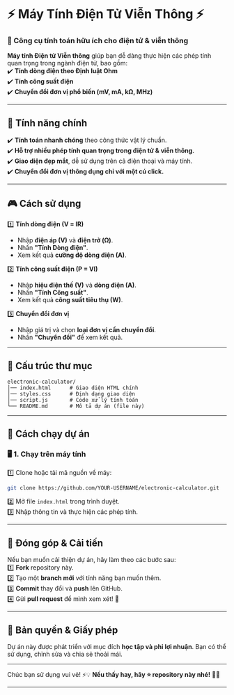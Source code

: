 # ⚡ Máy Tính Điện Tử Viễn Thông ⚡  
### 🎯 Công cụ tính toán hữu ích cho điện tử & viễn thông  

**Máy tính Điện tử Viễn thông** giúp bạn dễ dàng thực hiện các phép tính quan trọng trong ngành điện tử, bao gồm:  
✔️ **Tính dòng điện theo Định luật Ohm**  
✔️ **Tính công suất điện**  
✔️ **Chuyển đổi đơn vị phổ biến (mV, mA, kΩ, MHz)**  

---

## 🌟 **Tính năng chính**  
✔️ **Tính toán nhanh chóng** theo công thức vật lý chuẩn.  
✔️ **Hỗ trợ nhiều phép tính quan trọng trong điện tử & viễn thông.**  
✔️ **Giao diện đẹp mắt**, dễ sử dụng trên cả điện thoại và máy tính.  
✔️ **Chuyển đổi đơn vị thông dụng chỉ với một cú click.**  

---

## 🎮 **Cách sử dụng**  
1️⃣ **Tính dòng điện (V = IR)**  
   - Nhập **điện áp (V)** và **điện trở (Ω)**.  
   - Nhấn **"Tính Dòng điện"**.  
   - Xem kết quả **cường độ dòng điện (A)**.  

2️⃣ **Tính công suất điện (P = VI)**  
   - Nhập **hiệu điện thế (V)** và **dòng điện (A)**.  
   - Nhấn **"Tính Công suất"**.  
   - Xem kết quả **công suất tiêu thụ (W)**.  

3️⃣ **Chuyển đổi đơn vị**  
   - Nhập giá trị và chọn **loại đơn vị cần chuyển đổi**.  
   - Nhấn **"Chuyển đổi"** để xem kết quả.  

---

## 📂 **Cấu trúc thư mục**  
```
electronic-calculator/
│── index.html      # Giao diện HTML chính
│── styles.css      # Định dạng giao diện
│── script.js       # Code xử lý tính toán
└── README.md       # Mô tả dự án (file này)
```

---

## 🚀 **Cách chạy dự án**  

### 🖥️ **1. Chạy trên máy tính**  
1️⃣ Clone hoặc tải mã nguồn về máy:  
```sh
git clone https://github.com/YOUR-USERNAME/electronic-calculator.git
```
2️⃣ Mở file `index.html` trong trình duyệt.  
3️⃣ Nhập thông tin và thực hiện các phép tính.  


---

## 🎯 **Đóng góp & Cải tiến**  
Nếu bạn muốn cải thiện dự án, hãy làm theo các bước sau:  
1️⃣ **Fork** repository này.  
2️⃣ Tạo một **branch mới** với tính năng bạn muốn thêm.  
3️⃣ **Commit** thay đổi và **push** lên GitHub.  
4️⃣ Gửi **pull request** để mình xem xét! 🚀  

---

## 📜 **Bản quyền & Giấy phép**  
Dự án này được phát triển với mục đích **học tập và phi lợi nhuận**. Bạn có thể sử dụng, chỉnh sửa và chia sẻ thoải mái.  

---

Chúc bạn sử dụng vui vẻ! ⚡💡 **Nếu thấy hay, hãy ⭐ repository này nhé!** 🚀✨  

---
